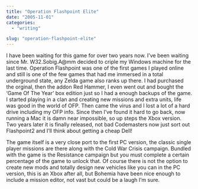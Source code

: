 ```yaml
---
title: "Operation Flashpoint Elite"
date: "2005-11-01"
categories:
  - "writing"

slug: "operation-flashpoint-elite"
---
```


<!-- [![OFPEUK.jpg](/images/58439023_51a7d207f1_t.jpg)](https://www.flickr.com/photos/funkylarma/58439023/ "Operation Flashpoint Elite") -->
I have been waiting for this game for over two years now. I’ve been waiting since Mr. W32.Sobig.A@mm decided to criple my Windows machine for the last time.
Operation Flashpoint was one of the first games I played online and still is one of the few games that had me immersed in a total underground state, any Zelda game also ranks up there. I had purchased the orginal, then the addon Red Hammer, I even went out and bought the ‘Game Of The Year’ box edition just so I had a enough backups of the game. I started playing in a clan and creating new missions and extra units, life was good in the world of OFP. Then came the virus and I lost a lot of a hard drive including my OFP info. Since then I’ve found it hard to go back, now running a Mac it is damn near impossible, so up steps the Xbox version. Two years later it is finally released, not bad Codemasters now just sort out Flashpoint2 and I’ll think about getting a cheap Dell!

The game itself is a very close port to the first PC version, the classic single player missions are there along with the Cold War Crisis campaign. Bundled with the game is the Resistance campaign but you must complete a certain percentage of the game to unlock that. Of course there is not the option to create new mods and totally design new vehicles like you can in the PC version, this is an Xbox after all, but Bohemia have been nice enough to include a mission editor, not vast but could be a laugh I’m sure.
